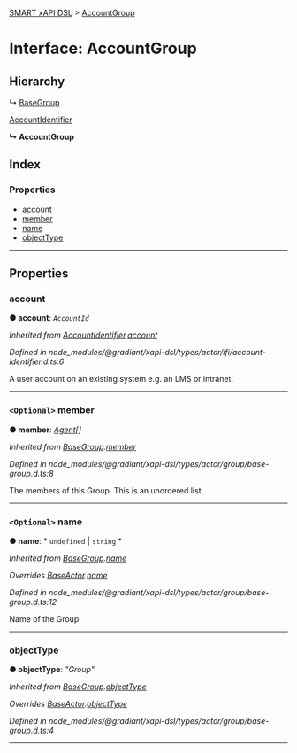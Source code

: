 [SMART xAPI DSL](../README.md) > [AccountGroup](../interfaces/accountgroup.md)

# Interface: AccountGroup

## Hierarchy

↳  [BaseGroup](basegroup.md)

 [AccountIdentifier](accountidentifier.md)

**↳ AccountGroup**

## Index

### Properties

* [account](accountgroup.md#account)
* [member](accountgroup.md#member)
* [name](accountgroup.md#name)
* [objectType](accountgroup.md#objecttype)

---

## Properties

<a id="account"></a>

###  account

**● account**: *`AccountId`*

*Inherited from [AccountIdentifier](accountidentifier.md).[account](accountidentifier.md#account)*

*Defined in node_modules/@gradiant/xapi-dsl/types/actor/ifi/account-identifier.d.ts:6*

A user account on an existing system e.g. an LMS or intranet.

___
<a id="member"></a>

### `<Optional>` member

**● member**: *[Agent](../#agent)[]*

*Inherited from [BaseGroup](basegroup.md).[member](basegroup.md#member)*

*Defined in node_modules/@gradiant/xapi-dsl/types/actor/group/base-group.d.ts:8*

The members of this Group. This is an unordered list

___
<a id="name"></a>

### `<Optional>` name

**● name**: * `undefined` &#124; `string`
*

*Inherited from [BaseGroup](basegroup.md).[name](basegroup.md#name)*

*Overrides [BaseActor](baseactor.md).[name](baseactor.md#name)*

*Defined in node_modules/@gradiant/xapi-dsl/types/actor/group/base-group.d.ts:12*

Name of the Group

___
<a id="objecttype"></a>

###  objectType

**● objectType**: *"Group"*

*Inherited from [BaseGroup](basegroup.md).[objectType](basegroup.md#objecttype)*

*Overrides [BaseActor](baseactor.md).[objectType](baseactor.md#objecttype)*

*Defined in node_modules/@gradiant/xapi-dsl/types/actor/group/base-group.d.ts:4*

___

